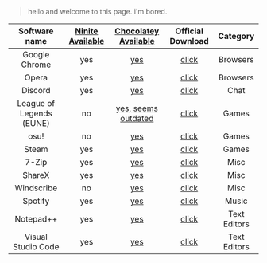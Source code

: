 > hello and welcome to this page. i'm bored.

|      Software name       | <a href="https://ninite.com">Ninite Available</a> |             <a href="https://chocolatey.org">Chocolatey Available</a>             |                                Official Download                                 |   Category   |
| :----------------------: | :-----------------------------------------------: | :-------------------------------------------------------------------------------: | :------------------------------------------------------------------------------: | :----------: |
|      Google Chrome       |                        yes                        |          <a href="https://chocolatey.org/packages/GoogleChrome">yes</a>           |                <a href="https://www.google.com/chrome/">click</a>                |   Browsers   |
|          Opera           |                        yes                        |              <a href="https://chocolatey.org/packages/Opera">yes</a>              |                    <a href="https://www.opera.com/">click</a>                    |   Browsers   |
|         Discord          |                        yes                        |             <a href="https://chocolatey.org/packages/discord">yes</a>             |                    <a href="https://discordapp.com">click</a>                    |     Chat     |
| League of Legends (EUNE) |                        no                         | <a href="https://chocolatey.org/packages/leagueoflegends">yes, seems outdated</a> | <a href="https://signup.eune.leagueoflegends.com/en/signup/redownload">click</a> |    Games     |
|           osu!           |                        no                         |               <a href="https://chocolatey.org/packages/osu">yes</a>               |               <a href="https://osu.ppy.sh/home/download">click</a>               |    Games     |
|          Steam           |                        yes                        |              <a href="https://chocolatey.org/packages/steam">yes</a>              |            <a href="https://store.steampowered.com/about/">click</a>             |    Games     |
|          7-Zip           |                        yes                        |              <a href="https://chocolatey.org/packages/7zip">yes</a>               |                    <a href="https://www.7-zip.org">click</a>                     |     Misc     |
|          ShareX          |                        yes                        |             <a href="https://chocolatey.org/packages/sharex">yes</a>              |                    <a href="https://getsharex.com">click</a>                     |     Misc     |
|        Windscribe        |                        no                         |           <a href="https://chocolatey.org/packages/windscribe">yes</a>            |               <a href="https://windscribe.com/download">click</a>                |     Misc     |
|         Spotify          |                        yes                        |             <a href="https://chocolatey.org/packages/spotify">yes</a>             |                   <a href="https://www.spotify.com">click</a>                    |    Music     |
|        Notepad++         |                        yes                        |         <a href="https://chocolatey.org/packages/notepadplusplus">yes</a>         |                <a href="https://notepad-plus-plus.org">click</a>                 | Text Editors |
|    Visual Studio Code    |                        yes                        |             <a href="https://chocolatey.org/packages/vscode">yes</a>              |                <a href="https://code.visualstudio.com">click</a>                 | Text Editors |
